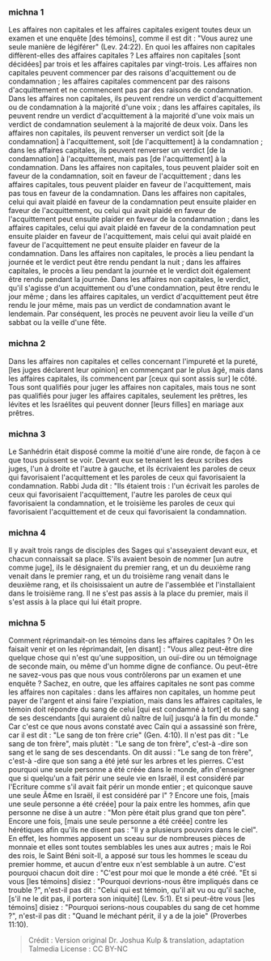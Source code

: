 
### michna 1
Les affaires non capitales et les affaires capitales exigent toutes deux un examen et une enquête [des témoins], comme il est dit : "Vous aurez une seule manière de légiférer" (Lev. 24:22). En quoi les affaires non capitales diffèrent-elles des affaires capitales ? Les affaires non capitales [sont décidées] par trois et les affaires capitales par vingt-trois. Les affaires non capitales peuvent commencer par des raisons d'acquittement ou de condamnation ; les affaires capitales commencent par des raisons d'acquittement et ne commencent pas par des raisons de condamnation. Dans les affaires non capitales, ils peuvent rendre un verdict d'acquittement ou de condamnation à la majorité d'une voix ; dans les affaires capitales, ils peuvent rendre un verdict d'acquittement à la majorité d'une voix mais un verdict de condamnation seulement à la majorité de deux voix. Dans les affaires non capitales, ils peuvent renverser un verdict soit [de la condamnation] à l'acquittement, soit [de l'acquittement] à la condamnation ; dans les affaires capitales, ils peuvent renverser un verdict [de la condamnation] à l'acquittement, mais pas [de l'acquittement] à la condamnation. Dans les affaires non capitales, tous peuvent plaider soit en faveur de la condamnation, soit en faveur de l'acquittement ; dans les affaires capitales, tous peuvent plaider en faveur de l'acquittement, mais pas tous en faveur de la condamnation. Dans les affaires non capitales, celui qui avait plaidé en faveur de la condamnation peut ensuite plaider en faveur de l'acquittement, ou celui qui avait plaidé en faveur de l'acquittement peut ensuite plaider en faveur de la condamnation ; dans les affaires capitales, celui qui avait plaidé en faveur de la condamnation peut ensuite plaider en faveur de l'acquittement, mais celui qui avait plaidé en faveur de l'acquittement ne peut ensuite plaider en faveur de la condamnation. Dans les affaires non capitales, le procès a lieu pendant la journée et le verdict peut être rendu pendant la nuit ; dans les affaires capitales, le procès a lieu pendant la journée et le verdict doit également être rendu pendant la journée. Dans les affaires non capitales, le verdict, qu'il s'agisse d'un acquittement ou d'une condamnation, peut être rendu le jour même ; dans les affaires capitales, un verdict d'acquittement peut être rendu le jour même, mais pas un verdict de condamnation avant le lendemain. Par conséquent, les procès ne peuvent avoir lieu la veille d'un sabbat ou la veille d'une fête.

### michna 2
Dans les affaires non capitales et celles concernant l'impureté et la pureté, [les juges déclarent leur opinion] en commençant par le plus âgé, mais dans les affaires capitales, ils commencent par [ceux qui sont assis sur] le côté. Tous sont qualifiés pour juger les affaires non capitales, mais tous ne sont pas qualifiés pour juger les affaires capitales, seulement les prêtres, les lévites et les Israélites qui peuvent donner [leurs filles] en mariage aux prêtres.

### michna 3
Le Sanhédrin était disposé comme la moitié d'une aire ronde, de façon à ce que tous puissent se voir. Devant eux se tenaient les deux scribes des juges, l'un à droite et l'autre à gauche, et ils écrivaient les paroles de ceux qui favorisaient l'acquittement et les paroles de ceux qui favorisaient la condamnation. Rabbi Juda dit :  "Ils étaient trois : l'un écrivait les paroles de ceux qui favorisaient l'acquittement, l'autre les paroles de ceux qui favorisaient la condamnation, et le troisième les paroles de ceux qui favorisaient l'acquittement et de ceux qui favorisaient la condamnation.

### michna 4
Il y avait trois rangs de disciples des Sages qui s'asseyaient devant eux, et chacun connaissait sa place. S'ils avaient besoin de nommer [un autre comme juge], ils le désignaient du premier rang, et un du deuxième rang venait dans le premier rang, et un du troisième rang venait dans le deuxième rang, et ils choisissaient un autre de l'assemblée et l'installaient dans le troisième rang. Il ne s'est pas assis à la place du premier, mais il s'est assis à la place qui lui était propre.

### michna 5
Comment réprimandait-on les témoins dans les affaires capitales ? On les faisait venir et on les réprimandait, [en disant] : "Vous allez peut-être dire quelque chose qui n'est qu'une supposition, un ouï-dire ou un témoignage de seconde main, ou même d'un homme digne de confiance.  Ou peut-être ne savez-vous pas que nous vous contrôlerons par un examen et une enquête ? Sachez, en outre, que les affaires capitales ne sont pas comme les affaires non capitales : dans les affaires non capitales, un homme peut payer de l'argent et ainsi faire l'expiation, mais dans les affaires capitales, le témoin doit répondre du sang de celui [qui est condamné à tort] et du sang de ses descendants [qui auraient dû naître de lui] jusqu'à la fin du monde." Car c'est ce que nous avons constaté avec Caïn qui a assassiné son frère, car il est dit : "Le sang de ton frère crie" (Gen. 4:10).  Il n'est pas dit : "Le sang de ton frère", mais plutèt : "Le sang de ton frère", c'est-à -dire son sang et le sang de ses descendants. On dit aussi : "Le sang de ton frère", c'est-à -dire que son sang a été jeté sur les arbres et les pierres. C'est pourquoi une seule personne a été créée dans le monde, afin d'enseigner que si quelqu'un a fait périr une seule vie en Israël, il est considéré par l'Ecriture comme s'il avait fait périr un monde entier ; et quiconque sauve une seule Ã¢me en Israël, il est considéré par l" ? Encore une fois, [mais une seule personne a été créée] pour la paix entre les hommes, afin que personne ne dise à un autre : "Mon père était plus grand que ton père". Encore une fois, [mais une seule personne a été créée] contre les hérétiques afin qu'ils ne disent pas : "Il y a plusieurs pouvoirs dans le ciel". En effet, les hommes apposent un sceau sur de nombreuses pièces de monnaie et elles sont toutes semblables les unes aux autres ; mais le Roi des rois, le Saint Béni soit-Il, a apposé sur tous les hommes le sceau du premier homme, et aucun d'entre eux n'est semblable à un autre. C'est pourquoi chacun doit dire : "C'est pour moi que le monde a été créé. "Et si vous [les témoins] disiez : "Pourquoi devrions-nous être impliqués dans ce trouble ?", n'est-il pas dit : "Celui qui est témoin, qu'il ait vu ou qu'il sache, [s'il ne le dit pas, il portera son iniquité] (Lev. 5:1). Et si peut-être vous [les témoins] disiez : "Pourquoi serions-nous coupables du sang de cet homme ?", n'est-il pas dit : "Quand le méchant périt, il y a de la joie" (Proverbes 11:10).

>Crédit : Version original Dr. Joshua Kulp & translation, adaptation Talmedia
>License : CC BY-NC